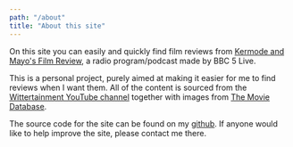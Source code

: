 ```yaml
---
path: "/about"
title: "About this site"
---
```

On this site you can easily and quickly find film reviews from [Kermode and Mayo's Film Review](https://www.bbc.co.uk/programmes/b00lvdrj), a radio program/podcast made by BBC 5 Live.

This is a personal project, purely aimed at making it easier for me to find reviews when I want them. All of the content is sourced from the [Wittertainment YouTube channel](https://www.youtube.com/channel/UCCxKPNMqjnqbxVEt1tyDUsA) together with images from [The Movie Database](https://www.themoviedb.org).

The source code for the site can be found on my [github](https://github.com/samrae7). If anyone would like to help improve the site, please contact me there.